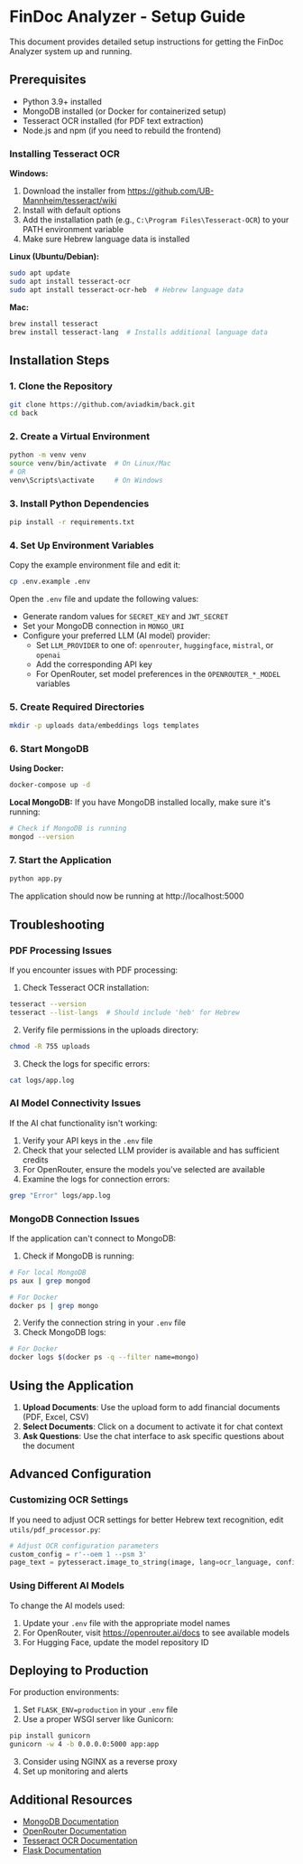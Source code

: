 # FinDoc Analyzer - Setup Guide

This document provides detailed setup instructions for getting the FinDoc Analyzer system up and running.

## Prerequisites

- Python 3.9+ installed
- MongoDB installed (or Docker for containerized setup)
- Tesseract OCR installed (for PDF text extraction)
- Node.js and npm (if you need to rebuild the frontend)

### Installing Tesseract OCR

**Windows:**
1. Download the installer from https://github.com/UB-Mannheim/tesseract/wiki
2. Install with default options
3. Add the installation path (e.g., `C:\Program Files\Tesseract-OCR`) to your PATH environment variable
4. Make sure Hebrew language data is installed

**Linux (Ubuntu/Debian):**
```bash
sudo apt update
sudo apt install tesseract-ocr
sudo apt install tesseract-ocr-heb  # Hebrew language data
```

**Mac:**
```bash
brew install tesseract
brew install tesseract-lang  # Installs additional language data
```

## Installation Steps

### 1. Clone the Repository

```bash
git clone https://github.com/aviadkim/back.git
cd back
```

### 2. Create a Virtual Environment

```bash
python -m venv venv
source venv/bin/activate  # On Linux/Mac
# OR
venv\Scripts\activate     # On Windows
```

### 3. Install Python Dependencies

```bash
pip install -r requirements.txt
```

### 4. Set Up Environment Variables

Copy the example environment file and edit it:

```bash
cp .env.example .env
```

Open the `.env` file and update the following values:
- Generate random values for `SECRET_KEY` and `JWT_SECRET`
- Set your MongoDB connection in `MONGO_URI`
- Configure your preferred LLM (AI model) provider:
  - Set `LLM_PROVIDER` to one of: `openrouter`, `huggingface`, `mistral`, or `openai`
  - Add the corresponding API key
  - For OpenRouter, set model preferences in the `OPENROUTER_*_MODEL` variables

### 5. Create Required Directories

```bash
mkdir -p uploads data/embeddings logs templates
```

### 6. Start MongoDB

**Using Docker:**
```bash
docker-compose up -d
```

**Local MongoDB:**
If you have MongoDB installed locally, make sure it's running:
```bash
# Check if MongoDB is running
mongod --version
```

### 7. Start the Application

```bash
python app.py
```

The application should now be running at http://localhost:5000

## Troubleshooting

### PDF Processing Issues

If you encounter issues with PDF processing:

1. Check Tesseract OCR installation:
```bash
tesseract --version
tesseract --list-langs  # Should include 'heb' for Hebrew
```

2. Verify file permissions in the uploads directory:
```bash
chmod -R 755 uploads
```

3. Check the logs for specific errors:
```bash
cat logs/app.log
```

### AI Model Connectivity Issues

If the AI chat functionality isn't working:

1. Verify your API keys in the `.env` file
2. Check that your selected LLM provider is available and has sufficient credits
3. For OpenRouter, ensure the models you've selected are available
4. Examine the logs for connection errors:
```bash
grep "Error" logs/app.log
```

### MongoDB Connection Issues

If the application can't connect to MongoDB:

1. Check if MongoDB is running:
```bash
# For local MongoDB
ps aux | grep mongod

# For Docker
docker ps | grep mongo
```

2. Verify the connection string in your `.env` file
3. Check MongoDB logs:
```bash
# For Docker
docker logs $(docker ps -q --filter name=mongo)
```

## Using the Application

1. **Upload Documents**: Use the upload form to add financial documents (PDF, Excel, CSV)
2. **Select Documents**: Click on a document to activate it for chat context
3. **Ask Questions**: Use the chat interface to ask specific questions about the document

## Advanced Configuration

### Customizing OCR Settings

If you need to adjust OCR settings for better Hebrew text recognition, edit `utils/pdf_processor.py`:

```python
# Adjust OCR configuration parameters
custom_config = r'--oem 1 --psm 3'
page_text = pytesseract.image_to_string(image, lang=ocr_language, config=custom_config)
```

### Using Different AI Models

To change the AI models used:

1. Update your `.env` file with the appropriate model names
2. For OpenRouter, visit https://openrouter.ai/docs to see available models
3. For Hugging Face, update the model repository ID

## Deploying to Production

For production environments:

1. Set `FLASK_ENV=production` in your `.env` file
2. Use a proper WSGI server like Gunicorn:
```bash
pip install gunicorn
gunicorn -w 4 -b 0.0.0.0:5000 app:app
```

3. Consider using NGINX as a reverse proxy
4. Set up monitoring and alerts

## Additional Resources

- [MongoDB Documentation](https://docs.mongodb.com/)
- [OpenRouter Documentation](https://openrouter.ai/docs)
- [Tesseract OCR Documentation](https://tesseract-ocr.github.io/tessdoc/)
- [Flask Documentation](https://flask.palletsprojects.com/)

